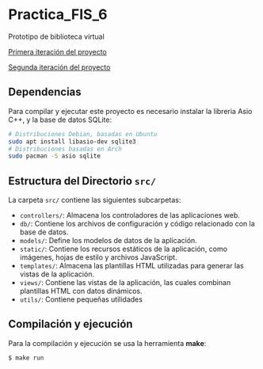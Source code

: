 # Practica_FIS_6

Prototipo de biblioteca virtual

[Primera iteración del proyecto](https://github.com/alu0101566177/Practica_FIS_6/tree/8a64f14d008ac866c0011a757106c6fa7eab57ac)

[Segunda iteración del proyecto](https://github.com/alu0101566177/Practica_FIS_6/tree/main)

## Dependencias

Para compilar y ejecutar este proyecto es necesario instalar la libreria Asio C++, y la base de datos SQLite:

```sh
# Distribuciones Debian, basadas en Ubuntu
sudo apt install libasio-dev sqlite3
# Distribuciones basadas en Arch
sudo pacman -S asio sqlite
```

## Estructura del Directorio `src/`

La carpeta `src/` contiene las siguientes subcarpetas:

- `controllers/`: Almacena los controladores de las aplicaciones web.
- `db/`: Contiene los archivos de configuración y código relacionado con la base de datos.
- `models/`: Define los modelos de datos de la aplicación.
- `static/`: Contiene los recursos estáticos de la aplicación, como imágenes, hojas de estilo y archivos JavaScript.
- `templates/`: Almacena las plantillas HTML utilizadas para generar las vistas de la aplicación.
- `views/`: Contiene las vistas de la aplicación, las cuales combinan plantillas HTML con datos dinámicos.
- `utils/`: Contiene pequeñas utilidades

## Compilación y ejecución

Para la compilación y ejecución se usa la herramienta **make**:

```sh
$ make run
```
